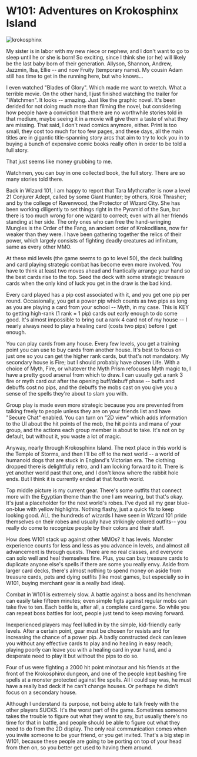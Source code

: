 # W101: Adventures on Krokosphinx Island

![](http://westkarana.com/wp-content/uploads/2008/07/krokosphinx.jpg "krokosphinx")

My sister is in labor with my new niece or nephew, and I don't want to go to sleep until he or she is born! So exciting, since I think she (or he) will likely be the last baby born of their generation. Allyson, Shannon, Andrew, Jazzmin, Ilsa, Ellie -- and now Fruity (temporary name). My cousin Adam still has time to get in the running here, but who knows...

I even watched "Blades of Glory". Which made me want to wretch. What a terrible movie. On the other hand, I just finished watching the trailer for "Watchmen". It looks -- amazing. Just like the graphic novel. It's been derided for not doing much more than filming the novel, but considering how people have a conviction that there are no worthwhile stories told in that medium, maybe seeing it in a movie will give them a taste of what they are missing. That said, I don't read comics anymore, either. Print is too small, they cost too much for too few pages, and these days, all the main titles are in gigantic title-spanning story arcs that aim to try to lock you in to buying a bunch of expensive comic books really often in order to be told a full story.

That just seems like money grubbing to me.

Watchmen, you can buy in one collected book, the full story. There are so many stories told there.

Back in Wizard 101, I am happy to report that Tara Mythcrafter is now a level 21 Conjurer Adept, called by some Giant Hunter; by others, Krok Thrasher; and by the college of Ravenwood, the Protector of Wizard City. She has been working diligently to set things right in the Pyramid of the Sun, but there is too much wrong for one wizard to correct; even with all her friends standing at her side. The only ones who can free the hand-wringing Mungles is the Order of the Fang, an ancient order of Krokodilians, now far weaker than they were. I have been gathering together the relics of their power, which largely consists of fighting deadly creatures ad infinitum, same as every other MMO.

At these mid levels (the game seems to go to level 50), the deck building and card playing strategic combat has become even more involved. You have to think at least two moves ahead and frantically arrange your hand so the best cards rise to the top. Seed the deck with some strategic treasure cards when the only kind of luck you get in the draw is the bad kind.

Every card played has a pip cost associated with it, and you get one pip per round. Occasionally, you get a power pip which counts as two pips as long as you are playing a card from your school -- Myth, in my case. This is KEY to getting high-rank (1 rank = 1 pip) cards out early enough to do some good. It's almost impossible to bring out a rank 4 card not of my house -- I nearly always need to play a healing card (costs two pips) before I get enough.

You can play cards from any house. Every few levels, you get a training point you can use to buy cards from another house. It's best to focus on just one so you can get the higher rank cards, but that's not mandatory. My secondary house is Fire; but I should probably have chosen Life. With a choice of Myth, Fire, or whatever the Myth Prism refocuses Myth magic to, I have a pretty good arsenal from which to draw. I can usually get a rank 3 fire or myth card out after the opening buff/debuff phase -- buffs and debuffs cost no pips, and the debuffs the mobs cast on you give you a sense of the spells they're about to slam you with.

Group play is made even more strategic because you are prevented from talking freely to people unless they are on your friends list and have "Secure Chat" enabled. You can turn on "2D view" which adds information to the UI about the hit points of the mob, the hit points and mana of your group, and the actions each group member is about to take. It's not on by default, but without it, you waste a lot of magic.

Anyway, nearly through Krokosphinx Island. The next place in this world is the Temple of Storms, and then I'll be off to the next world -- a world of humanoid dogs that are stuck in England's Victorian era. The clothing dropped there is delightfully retro, and I am looking forward to it. There is yet another world past that one, and I don't know where the rabbit hole ends. But I think it is currently ended at that fourth world.

Top middle picture is my current gear. There's some outfits that connect more with the Egyptian theme than the one I am wearing, but that's okay. It's just a placeholder for the next world's robes. I've dyed all my gear blue-on-blue with yellow highlights. Nothing flashy, just a quick fix to keep looking good. ALL the hundreds of wizards I have seen in Wizard 101 pride themselves on their robes and usually have strikingly colored outfits-- you really do come to recognize people by their colors and their staff.

How does W101 stack up against other MMOs? It has levels. Monster experience counts for less and less as you advance in levels, and almost all advancement is through quests. There are no real classes, and everyone can solo well and heal themselves fine. Plus, you can buy treasure cards to duplicate anyone else's spells if there are some you really envy. Aside from larger card decks, there's almost nothing to spend money on aside from treasure cards, pets and dying outfits (like most games, but especially so in W101, buying merchant gear is a really bad idea).

Combat in W101 is extremely slow. A battle against a boss and its henchman can easily take fifteen minutes; even simple figts against regular mobs can take five to ten. Each battle is, after all, a complete card game. So while you can repeat boss battles for loot, people just tend to keep moving forward.

Inexperienced players may feel lulled in by the simple, kid-friendly early levels. After a certain point, gear must be chosen for resists and for increasing the chance of a power pip. A badly constructed deck can leave you without any effective cards to play and no healing in easy reach; playing poorly can leave you with a healing card in your hand, and a desperate need to play it but without the pips to do so.

Four of us were fighting a 2000 hit point minotaur and his friends at the front of the Krokosphinx dungeon, and one of the people kept bashing fire spells at a monster protected against fire spells. All I could say was, he must have a really bad deck if he can't change houses. Or perhaps he didn't focus on a secondary house.

Although I understand its purpose, not being able to talk freely with the other players SUCKS. It's the worst part of the game. Sometimes someone takes the trouble to figure out what they want to say, but usually there's no time for that in battle, and people should be able to figure out what they need to do from the 2D display. The only real communication comes when you invite someone to be your friend, or you get invited. That's a big step in W101, because these people are going to be porting on top of your head from then on, so you better get used to having them around.

